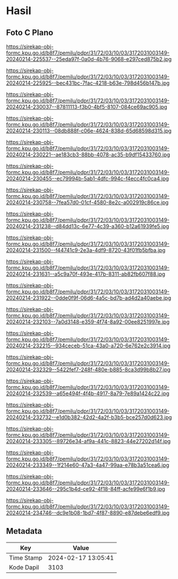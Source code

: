 # Hasil

## Foto C Plano

https://sirekap-obj-formc.kpu.go.id/b8f7/pemilu/pdpr/31/72/03/10/03/3172031003149-20240214-225537--25eda97f-0a0d-4b76-9068-e297ced875b2.jpg

https://sirekap-obj-formc.kpu.go.id/b8f7/pemilu/pdpr/31/72/03/10/03/3172031003149-20240214-225925--bec431bc-7fac-4218-b63e-798d456b147b.jpg

https://sirekap-obj-formc.kpu.go.id/b8f7/pemilu/pdpr/31/72/03/10/03/3172031003149-20240214-230037--87811113-f3b0-4bf5-8107-084ce69ac905.jpg

https://sirekap-obj-formc.kpu.go.id/b8f7/pemilu/pdpr/31/72/03/10/03/3172031003149-20240214-230113--08db888f-c06e-4624-838d-65d68598d315.jpg

https://sirekap-obj-formc.kpu.go.id/b8f7/pemilu/pdpr/31/72/03/10/03/3172031003149-20240214-230221--ae183cb3-88bb-4078-ac35-b9df15433760.jpg

https://sirekap-obj-formc.kpu.go.id/b8f7/pemilu/pdpr/31/72/03/10/03/3172031003149-20240214-230455--ec79994b-5ab1-4dfc-994c-f4ecc4fc0ca4.jpg

https://sirekap-obj-formc.kpu.go.id/b8f7/pemilu/pdpr/31/72/03/10/03/3172031003149-20240214-230758--7fea57d0-01cf-4580-8e2c-a002919c86ce.jpg

https://sirekap-obj-formc.kpu.go.id/b8f7/pemilu/pdpr/31/72/03/10/03/3172031003149-20240214-231238--d84dd13c-6e77-4c39-a360-b12a61939fe5.jpg

https://sirekap-obj-formc.kpu.go.id/b8f7/pemilu/pdpr/31/72/03/10/03/3172031003149-20240214-231500--f44741c9-2e3a-4df9-8720-43f01fb5bfba.jpg

https://sirekap-obj-formc.kpu.go.id/b8f7/pemilu/pdpr/31/72/03/10/03/3172031003149-20240214-231631--a5c9a70f-493e-417b-8311-ab82fb607f88.jpg

https://sirekap-obj-formc.kpu.go.id/b8f7/pemilu/pdpr/31/72/03/10/03/3172031003149-20240214-231922--0dde0f9f-06d6-4a5c-bd7b-ad4d2a40aebe.jpg

https://sirekap-obj-formc.kpu.go.id/b8f7/pemilu/pdpr/31/72/03/10/03/3172031003149-20240214-232103--7a0d3148-e359-4f74-8a92-00ee8251997e.jpg

https://sirekap-obj-formc.kpu.go.id/b8f7/pemilu/pdpr/31/72/03/10/03/3172031003149-20240214-232215--934ceceb-51ca-43a0-a720-6e762e2c3914.jpg

https://sirekap-obj-formc.kpu.go.id/b8f7/pemilu/pdpr/31/72/03/10/03/3172031003149-20240214-232329--5422fef7-248f-480e-b885-8ca3d99b8b27.jpg

https://sirekap-obj-formc.kpu.go.id/b8f7/pemilu/pdpr/31/72/03/10/03/3172031003149-20240214-232539--a65e494f-4f4b-4917-8a79-7e89a1424c22.jpg

https://sirekap-obj-formc.kpu.go.id/b8f7/pemilu/pdpr/31/72/03/10/03/3172031003149-20240214-232732--e1d0b382-42d2-4a2f-b3b5-bce257d0d623.jpg

https://sirekap-obj-formc.kpu.go.id/b8f7/pemilu/pdpr/31/72/03/10/03/3172031003149-20240214-233305--89726e34-af9a-441c-8823-44e27202d14f.jpg

https://sirekap-obj-formc.kpu.go.id/b8f7/pemilu/pdpr/31/72/03/10/03/3172031003149-20240214-233349--1f214e60-47a3-4a47-99aa-e78b3a51cea6.jpg

https://sirekap-obj-formc.kpu.go.id/b8f7/pemilu/pdpr/31/72/03/10/03/3172031003149-20240214-233646--295c1b4d-ce92-4f18-84ff-acfe99e6f1b9.jpg

https://sirekap-obj-formc.kpu.go.id/b8f7/pemilu/pdpr/31/72/03/10/03/3172031003149-20240214-234746--dc9e1b08-1bd7-4f87-8890-e87debe6edf9.jpg


## Metadata

| Key        | Value               |
| ---------- | ------------------- |
| Time Stamp | 2024-02-17 13:05:41 |
| Kode Dapil | 3103                |



